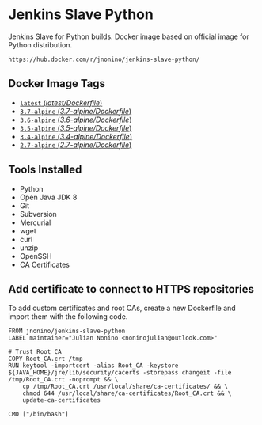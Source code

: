 # Jenkins Slave Python #

Jenkins Slave for Python builds. Docker image based on official image for Python distribution.

	https://hub.docker.com/r/jnonino/jenkins-slave-python/

## Docker Image Tags ##

-	[`latest` (*latest/Dockerfile*)](https://github.com/jnonino/jenkins-slave-maven/blob/master/latest/Dockerfile)
-	[`3.7-alpine` (*3.7-alpine/Dockerfile*)](https://github.com/jnonino/jenkins-slave-maven/blob/master/3.7-alpine/Dockerfile)
-	[`3.6-alpine` (*3.6-alpine/Dockerfile*)](https://github.com/jnonino/jenkins-slave-maven/blob/master/3.6-alpine/Dockerfile)
-	[`3.5-alpine` (*3.5-alpine/Dockerfile*)](https://github.com/jnonino/jenkins-slave-maven/blob/master/3.5-alpine/Dockerfile)
-	[`3.4-alpine` (*3.4-alpine/Dockerfile*)](https://github.com/jnonino/jenkins-slave-maven/blob/master/3.4-alpine/Dockerfile)
-	[`2.7-alpine` (*2.7-alpine/Dockerfile*)](https://github.com/jnonino/jenkins-slave-maven/blob/master/2.7-alpine/Dockerfile)

## Tools Installed ##

- Python
- Open Java JDK 8
- Git
- Subversion
- Mercurial
- wget
- curl
- unzip
- OpenSSH
- CA Certificates

## Add certificate to connect to HTTPS repositories

To add custom certificates and root CAs, create a new Dockerfile and import them with the following code.

	FROM jnonino/jenkins-slave-python
	LABEL maintainer="Julian Nonino <noninojulian@outlook.com>"

	# Trust Root CA
	COPY Root_CA.crt /tmp
	RUN keytool -importcert -alias Root_CA -keystore ${JAVA_HOME}/jre/lib/security/cacerts -storepass changeit -file /tmp/Root_CA.crt -noprompt && \
		cp /tmp/Root_CA.crt /usr/local/share/ca-certificates/ && \
		chmod 644 /usr/local/share/ca-certificates/Root_CA.crt && \
		update-ca-certificates

	CMD ["/bin/bash"]